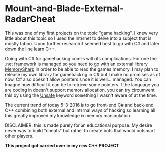 # Mount-and-Blade-External-RadarCheat

This was one of my first projects on the topic "game hacking". I knew very little about this topic 
so I used the internet to delve into a subject that is mostly taboo. Upon further research
it seemed best to go with C# and later down the line learn C++.

Going with C# for gamehacking comes with its complications. For one the .net framework is managed so you need to go with an external
library [MemorySharp](http://binarysharp.com/products/memorysharp/) in order to be able to read the games memory. I may plan to release my own
library for gamehacking in C# but I make no promises as of now. C# also doesn't allow pointers since it is well... managed. You can
Imagne how difficult it can be to retrieve some pointers if the language you are coding in doesn't support memory allocation. you can 
try circumvent this by using the [Unsafe](https://msdn.microsoft.com/nl-be/library/chfa2zb8.aspx) keyword something I wasn't aware of at the time.

The current trend of today 5-3-2016 is to go front-end C# and back-end C++ combining both external and internal
ways of hacking so learning all this greatly improved my knowledge in memory manipulation. 

DISCLAIMER: this is made purely for an educational purpose. My desire never was to build "cheats"
but rather to create bots that would outsmart other players.

**This project got carried over in my new C++ PROJECT**
